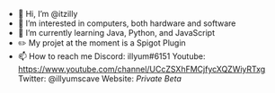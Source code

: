 - 👋 Hi, I’m @itzilly
- 👀 I’m interested in computers, both hardware and software
- 🌱 I’m currently learning Java, Python, and JavaScript
- ✏️ My projet at the moment is a Spigot Plugin
- 📫 How to reach me
        Discord: illyum#6151
        Youtube: https://www.youtube.com/channel/UCcZSXhFMCjfycXQZWiyRTxg
        Twitter: @illyumscave
        Website: *Private Beta*
        


<!---
Hey, my name is illyum (illy for short) and I am an avid Minecraft Player. I've
been playing since 2013 mainly starting out with smp and then moving to more
competitive modes such as CakeWars, Bedwars, The Bridge, Sumo, Skywars, Pot PvP,
etc. I'm currently learning Java, JavaScript, Python, HTML, and CSS because I love
computers and everything to do with them. I'm working on my first spigot plugin
for my own private uses and plan to make and sell custom plugins for Minecraft as
well as a super customizable hypixel stats overlay in the future once I learn a
little more about python databases and GUIs. Contact me on twitter @illyumscave
--->
